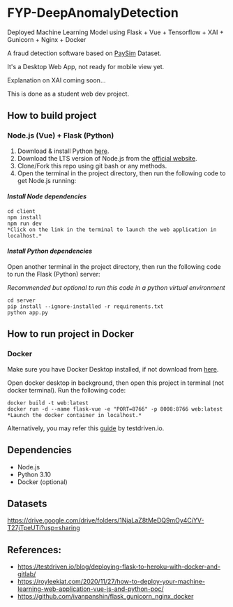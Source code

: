 # FYP-DeepAnomalyDetection
Deployed Machine Learning Model using Flask + Vue + Tensorflow + XAI + Gunicorn + Nginx + Docker

A fraud detection software based on <a href ="https://github.com/EdgarLopezPhD/PaySim" target="blank"> PaySim</a> Dataset.

It's a Desktop Web App, not ready for mobile view yet.

Explanation on XAI coming soon...

This is done as a student web dev project.

## How to build project
### Node.js (Vue) + Flask (Python)
1. Download & install Python <a href ="https://www.python.org/downloads/" target="blank"> here</a>.
2. Download the LTS version of Node.js from the <a href ="https://nodejs.org/en/download" target="blank">  official website</a>.
3. Clone/Fork this repo using git bash or any methods.
4. Open the terminal in the project directory, then run the following code to get Node.js running:

#### *Install Node dependencies*
```
cd client
npm install
npm run dev
*Click on the link in the terminal to launch the web application in localhost.*
```

#### *Install Python dependencies*

Open another terminal in the project directory, then run the following code to run the Flask (Python) server:

*Recommended but optional to run this code in a python virtual environment*
```
cd server
pip install --ignore-installed -r requirements.txt
python app.py
```

## How to run project in Docker
### Docker 
Make sure you have Docker Desktop installed, if not download from <a href ="https://www.docker.com/products/docker-desktop/" target="blank"> here</a>.

Open docker desktop in background, then open this project in terminal (not docker terminal). Run the following code:
```
docker build -t web:latest
docker run -d --name flask-vue -e "PORT=8766" -p 8008:8766 web:latest
*Launch the docker container in localhost.*
```
Alternatively, you may refer this <a href ="https://testdriven.io/blog/deploying-flask-to-heroku-with-docker-and-gitlab/" target="blank"> guide</a> by testdriven.io.


## Dependencies
- Node.js 
- Python 3.10
- Docker (optional)

## Datasets
https://drive.google.com/drive/folders/1NjaLaZ8tMeDQ9mOy4CiYV-T27jTpeUTi?usp=sharing

## References:
- https://testdriven.io/blog/deploying-flask-to-heroku-with-docker-and-gitlab/
- https://royleekiat.com/2020/11/27/how-to-deploy-your-machine-learning-web-application-vue-js-and-python-poc/
- https://github.com/ivanpanshin/flask_gunicorn_nginx_docker

